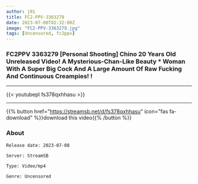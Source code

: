 ```yaml
---
author: j91
title: FC2-PPV-3363279
date: 2023-07-08T02:32:00Z
image: "FC2-PPV-3363279.jpg"
tags: [Uncensored, fc2ppv]
---
```


### FC2PPV 3363279 [Personal Shooting] Chino 20 Years Old Unreleased Video! A Mysterious-Chan-Like Beauty * Woman With A Super Big Cock And A Large Amount Of Raw Fucking And Continuous Creampies! !
___

{{< youtubepl fs378qxhhasu >}}
___

{{% button href="https://streamsb.net/d/fs378qxhhasu" icon="fas fa-download" %}}download this video{{% /button %}}
### About

`Release date: 2023-07-08`

`Server: StreamSB`

`Type: Video/mp4`

`Genre:	Uncensored`
